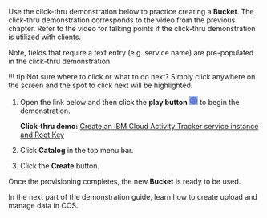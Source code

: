Use the click-thru demonstration below to practice creating a **Bucket**. The click-thru demonstration corresponds to the video from the previous chapter. Refer to the video for talking points if the click-thru demonstration is utilized with clients.

Note, fields that require a text entry (e.g. service name) are pre-populated in the click-thru demonstration.

!!! tip
    Not sure where to click or what to do next? Simply click anywhere on the screen and the spot to click next will be highlighted.

1. Open the link below and then click the **play button** ![](_attachments/ClickThruPlayButton.png) to begin the demonstration.

    **Click-thru demo:** <a href="https://ibm.github.io/SalesEnablement-COS-L3/includes/CreateBucket/index.html" target ="_blank">Create an IBM Cloud Activity Tracker service instance and Root Key</a>

2. Click **Catalog** in the top menu bar.

12. Click the **Create** button.

Once the provisioning completes, the new **Bucket** is ready to be used.

In the next part of the demonstration guide, learn how to create upload and manage data in COS.
